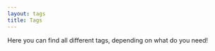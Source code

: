 ```yaml
---
layout: tags
title: Tags
---
```

Here you can find all different tags, depending on what do you need!
